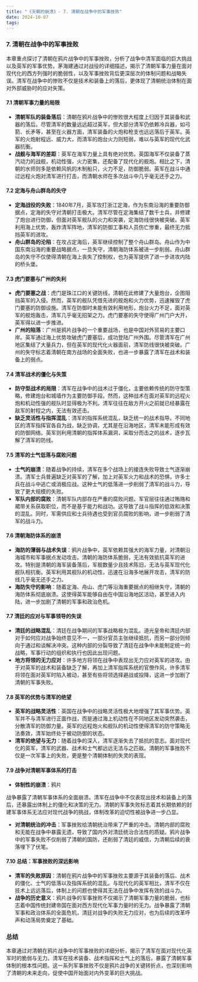 ```yaml
---
title: "《天朝的崩溃》- 7. 清朝在战争中的军事挫败"
date: 2024-10-07
tags: 
---
```

### 7. **清朝在战争中的军事挫败**

本章重点探讨了清朝在鸦片战争中的军事挫败，分析了战争中清军面临的巨大挑战以及英军的军事优势。茅海建通过对战役的详细描述，揭示了清朝军事力量在面对现代化的西方列强时的脆弱性，以及军事挫败背后更深层次的体制问题和战略失误。清军在战争中的惨败不仅是技术和装备上的落后，更体现了清朝统治体制在面对外部威胁时的应对失策。

#### 7.1 **清朝军事力量的局限**
   - **清朝军队的装备落后**：清朝在鸦片战争中的惨败很大程度上归因于其装备和武器的落后。尽管清军的数量远远超过英军，但大部分清军仍依赖冷兵器，如弓箭、长矛等，甚至在火器方面，清军装备的火炮和枪支也远远落后于英军。英军的火炮射程远、威力大，而清军的炮台火力则短弱，难以与英军的现代化武器抗衡。
   - **战舰与海军的差距**：英军在海军力量上具有绝对优势。英国海军不仅装备了蒸汽动力的战舰，机动性强，火力密集，还配备了现代化的舰炮。相比之下，清朝的水师则多是依赖风帆的木制船只，火力不足，防御脆弱。英军在战斗中通过远程火炮对清军进行打击，而清朝水师在多次战斗中几乎毫无还手之力。

#### 7.2 **定海与舟山群岛的失守**
   - **定海战役的失败**：1840年7月，英军攻打浙江定海，作为东南沿海的重要防御据点，定海的失守对清朝打击极大。清军尽管在定海集结了数千士兵，并修建了炮台进行防御，但面对英军舰队的火力和突袭，定海防线很快被突破。英军利用海上优势，轰炸清军阵地，清军的防御工事和人员伤亡惨重，最终无力抵挡英军的进攻。
   - **舟山群岛的沦陷**：在攻占定海后，英军继续控制了整个舟山群岛。舟山作为中国东南沿海的重要战略据点，一旦失守，清朝海防体系被进一步削弱。舟山群岛的失守不仅使得清朝在海上丧失了控制权，也为英军提供了进一步进攻内陆的桥头堡。

#### 7.3 **虎门要塞与广州的失利**
   - **虎门要塞之战**：虎门是珠江口的关键防线，清朝在此修建了大量炮台，企图阻挡英军的入侵。然而，英军的舰队凭借先进的舰炮和火力优势，迅速摧毁了虎门要塞的防御设施。清军在防御时未能有效利用地形，炮台火力不足，面对英军的舰炮轰击，清军几乎毫无招架之力。虎门要塞的失守使得广州门户大开，英军得以进一步推进。
   - **广州的陷落**：广州是鸦片战争的一个重要战场，也是中国对外贸易的主要口岸。英军通过海上优势攻破虎门要塞后，成功登陆广州外围。尽管清军在广州地区集结了大量兵力，但在英军的现代化火器面前，清军防线很快被突破。广州的失守标志着清朝在南方战场的全面失败，也进一步暴露了清军在战术和装备上的弱点。

#### 7.4 **清军战术的僵化与失策**
   - **防守型战术的局限**：清军在战争中的战术过于僵化，主要依赖传统的防守型策略，修建炮台和城墙作为主要防御手段。然而，这种战术在面对英军的远程火炮和机动性强的舰队时显得极为不利。清军往往在敌方开火之前就已经暴露在敌军的射程之内，无法有效还击。
   - **缺乏灵活性与指挥混乱**：清军的指挥系统混乱，缺乏统一的战术指导。不同地区的清军指挥官各自为战，缺乏协调，尤其是在沿海地区，清军未能形成有效的防御网络。英军则利用清朝的指挥体系漏洞，采取分而击之的战术，逐步瓦解了清军的防线。

#### 7.5 **清军的士气低落与腐败问题**
   - **士气的崩溃**：随着战争的持续，清军在多个战场上的接连失败导致士气逐渐崩溃。清军士兵普遍缺乏对英军的了解，加上对英军火力和战术的恐惧，许多士兵在战斗中逃亡或消极应战。这种士气的低落进一步削弱了清军的战斗力，导致了更大规模的失败。
   - **军队内部的腐败**：清朝军队内部存在严重的腐败问题。军官层往往通过贿赂和裙带关系获取职位，而不是基于能力和战功。这导致了战斗指挥的低效和决策的混乱。同时，军需供应和士兵待遇也受到官员腐败的影响，进一步削弱了清军的战斗力。

#### 7.6 **清朝海防体系的崩溃**
   - **海防的薄弱与战术失误**：鸦片战争中，英军依赖其强大的海军力量，对清朝沿海城市和军事据点发动攻击。清朝的海防体系脆弱，无法有效抵抗英军的进攻。特别是清朝的海军装备落后，军舰数量少且技术陈旧，无法与英军现代化舰队相抗衡。英军利用其舰队的机动性，迅速在沿海多地展开攻击，清军的防线几乎毫无还手之力。
   - **海防失守的影响**：随着定海、舟山、虎门等沿海重要据点的相继失守，清朝的海防体系彻底崩溃。这使得英军能够自由在中国沿海地区活动，甚至进入内陆，进一步加剧了清朝的军事和政治危机。

#### 7.7 **清廷的应对与军事领导的失误**
   - **清廷的战略混乱**：清廷在战争期间的军事战略极为混乱。道光皇帝和清廷内部对于如何应对战争始终意见不一，一部分官员主张继续抵抗，而另一部分则倾向于通过和谈解决冲突。这种内部的分裂导致了清廷在战争中未能制定统一的战略，军事行动的组织和执行也因此出现问题。
   - **地方将领的无力应对**：许多地方将领在战争中表现出无力应对英军的进攻。由于对英军的战术和装备缺乏了解，再加上清军指挥系统的官僚作风，许多清军将领在面对英军时陷入被动，甚至有些将领选择避战或投降，这进一步加剧了清朝的军事失败。

#### 7.8 **英军的优势与清军的绝望**
   - **英军的战略灵活性**：英国在战争中的战略灵活性极大地增强了其军事优势。英军并不与清军进行正面作战，而是通过海上机动性在不同地区发动突然袭击，分散清军的防御力量。英军的远程炮火和舰队的机动性使得清军的防守策略无法奏效，清军始终处于被动防御的状态。
   - **清军的绝望与无力**：随着战争的深入，清军逐渐失去了抵抗的意志。面对现代化的英军，清军的武器、战术和士气都远远无法与之匹敌。清朝的军事挫败不仅是一次军事上的失败，更是整个清朝体制的失灵的表现。

#### 7.9 **战争对清朝军事体系的打击**
   - **体制性的崩溃**：鸦片

战争暴露了清朝军事体系的全面崩溃。清军在战争中不仅表现出技术和装备上的落后，还暴露出体制上的僵化和决策的无力。清朝的军事失败标志着其长期依赖的封建军事体系无法应对现代战争的挑战，体制改革的迫切性被战争进一步凸显。
   - **对清朝统治的冲击**：军事挫败给清朝统治带来了严重的冲击。清朝内部的腐败和无能在战争中暴露无遗，导致了国内外对清廷统治合法性的质疑。鸦片战争中的军事失败不仅削弱了清朝的国防，还削弱了清廷的威信，为清朝后续的衰落埋下了伏笔。

#### 7.10 **总结：军事挫败的深远影响**
   - **清军的失败原因**：清朝在鸦片战争中的军事挫败主要源于其装备的落后、战术的僵化、士气的低落以及指挥系统的混乱。与现代化的英军相比，清军不仅在技术上远远落后，体制上的问题也使得其无法在战争中发挥有效的战斗力。
   - **战争的历史意义**：鸦片战争的军事挫败不仅揭示了清朝军事力量的脆弱，也标志着中国传统封建帝国在面对西方现代化军事力量时的无力。战争暴露了清朝军事和政治体系的全面危机，清廷对战争的失败无力应对，也为后续的改革呼声和动荡局势奠定了基础。

### 总结
本章通过对清朝在鸦片战争中的军事挫败的详细分析，揭示了清军在面对现代化英军时的脆弱与无力。清军在技术装备、战术指挥和士气上的落后，暴露了清朝军事体制的根本性问题。这一系列军事挫败不仅是鸦片战争的关键转折点，也深刻影响了清朝的未来走向，促使中国开始面对内外变革的巨大挑战。
